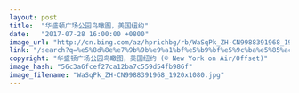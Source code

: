 ```yaml
---
layout: post
title:  "华盛顿广场公园鸟瞰图，美国纽约"
date:   "2017-07-28 16:00:00 +0800"
image_url: "http://cn.bing.com/az/hprichbg/rb/WaSqPk_ZH-CN9988391968_1920x1080.jpg"
link: "/search?q=%e5%8d%8e%e7%9b%9b%e9%a1%bf%e5%b9%bf%e5%9c%ba%e5%85%ac%e5%9b%ad&form=hpcapt&mkt=zh-cn"
copyright: "华盛顿广场公园鸟瞰图，美国纽约 (© New York on Air/Offset)"
image_hash: "56c3a6fcef27ca12ba7c559d54fb986f"
image_filename: "WaSqPk_ZH-CN9988391968_1920x1080.jpg"
---
```

